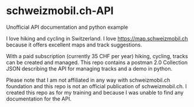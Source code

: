 # schweizmobil.ch-API
Unofficial API documentation and python example

I love hiking and cycling in Switzerland. I love https://map.schweizmobil.ch because it offers excellent maps and track suggestions.

With a paid subscription (currently 35 CHF per year) hiking, cycling, tracks can be created and managed.
This repo contains a postman 2.0 Collection JSON describing the API for managing tracks and a demo in python.

Please note that I am not affiliated in any way with schweizmobil.ch foundation and this repo is not an official publication of schweizmobil.ch. I created this repo as for my training and because I was unable to find any documentation for the API.
